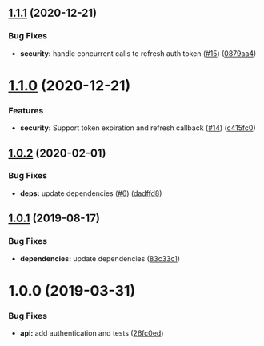 ## [1.1.1](https://github.com/phil-mitchell/exegesis-plugin-clientapi/compare/v1.1.0...v1.1.1) (2020-12-21)


### Bug Fixes

* **security:** handle concurrent calls to refresh auth token ([#15](https://github.com/phil-mitchell/exegesis-plugin-clientapi/issues/15)) ([0879aa4](https://github.com/phil-mitchell/exegesis-plugin-clientapi/commit/0879aa426f65b14332ceecefd3e693704aee48cd))

# [1.1.0](https://github.com/phil-mitchell/exegesis-plugin-clientapi/compare/v1.0.2...v1.1.0) (2020-12-21)


### Features

* **security:** Support token expiration and refresh callback ([#14](https://github.com/phil-mitchell/exegesis-plugin-clientapi/issues/14)) ([c415fc0](https://github.com/phil-mitchell/exegesis-plugin-clientapi/commit/c415fc06437095a0b752cc0e461641e195a64d4d))

## [1.0.2](https://github.com/phil-mitchell/exegesis-plugin-clientapi/compare/v1.0.1...v1.0.2) (2020-02-01)


### Bug Fixes

* **deps:** update dependencies ([#6](https://github.com/phil-mitchell/exegesis-plugin-clientapi/issues/6)) ([dadffd8](https://github.com/phil-mitchell/exegesis-plugin-clientapi/commit/dadffd88a5c8f75feed6dc47792ce5b202a9bd7c))

## [1.0.1](https://github.com/phil-mitchell/exegesis-plugin-clientapi/compare/v1.0.0...v1.0.1) (2019-08-17)


### Bug Fixes

* **dependencies:** update dependencies ([83c33c1](https://github.com/phil-mitchell/exegesis-plugin-clientapi/commit/83c33c1))

# 1.0.0 (2019-03-31)


### Bug Fixes

* **api:** add authentication and tests ([26fc0ed](https://github.com/phil-mitchell/exegesis-plugin-clientapi/commit/26fc0ed))
